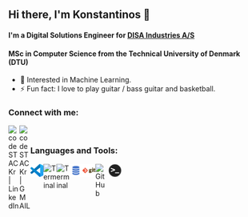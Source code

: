 ## Hi there, I'm Konstantinos 👋 


#### I'm a Digital Solutions Engineer for [DISA Industries A/S][website]
#### MSc in Computer Science from the Technical University of Denmark (DTU)


- 🔭 Interested in Machine Learning.
- ⚡ Fun fact: I love to play guitar / bass guitar and basketball.

### Connect with me:

[<img align="left" alt="codeSTACKr | LinkedIn" width="22px" src="https://raw.githubusercontent.com/yushi1007/yushi1007/main/images/linkedin.svg" />][linkedin]
[<img align="left" alt="codeSTACKr | GMAIL" width="22px" src="https://upload.wikimedia.org/wikipedia/commons/7/7e/Gmail_icon_%282020%29.svg" />][gmail]
<br />
### Languages and Tools:

[<img align="left" alt="Visual Studio Code" width="26px" src="https://raw.githubusercontent.com/github/explore/80688e429a7d4ef2fca1e82350fe8e3517d3494d/topics/visual-studio-code/visual-studio-code.png" />][raw]
[<img align="left" alt="Terminal" width="26px" src="https://i.postimg.cc/pdHX0Yh0/python.png)](https://postimg.cc/pmsHrjB8" />][raw]
[<img align="left" alt="Terminal" width="26px" src="https://i.postimg.cc/Qd0hbGDM/spyder.png)](https://postimg.cc/bZD7y5sX" />][raw]
[<img align="left" alt="SQL" width="26px" src="https://raw.githubusercontent.com/github/explore/80688e429a7d4ef2fca1e82350fe8e3517d3494d/topics/sql/sql.png" />][raw]
[<img align="left" alt="Git" width="26px" src="https://raw.githubusercontent.com/github/explore/80688e429a7d4ef2fca1e82350fe8e3517d3494d/topics/git/git.png" />][raw]
[<img align="left" alt="GitHub" width="26px" src="https://upload.wikimedia.org/wikipedia/commons/9/91/Octicons-mark-github.svg" />][raw]
[<img align="left" alt="Terminal" width="26px" src="https://raw.githubusercontent.com/github/explore/80688e429a7d4ef2fca1e82350fe8e3517d3494d/topics/terminal/terminal.png" />][raw]
<br />


<br />

[website]: https://www.disagroup.com/en-gb/
[linkedin]: https://www.linkedin.com/in/kspyr/
[raw]: https://github.com/kspyrikos 
[gmail]: mailto:kspyrikos@gmaIl.com

